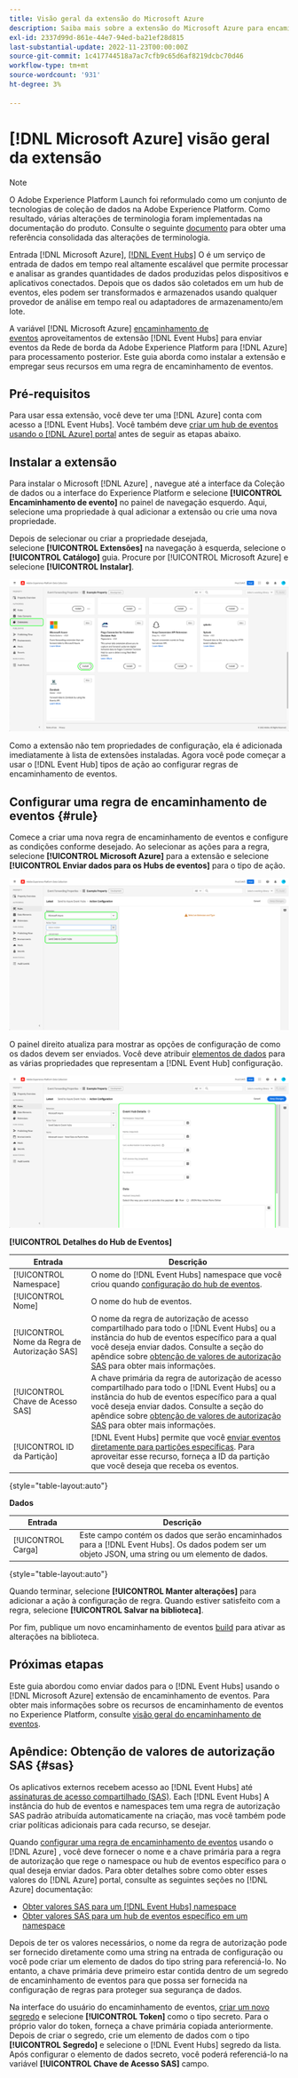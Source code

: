 ```yaml
---
title: Visão geral da extensão do Microsoft Azure
description: Saiba mais sobre a extensão do Microsoft Azure para encaminhamento de eventos no Adobe Experience Platform.
exl-id: 2337d99d-861e-44e7-94ed-ba21ef28d815
last-substantial-update: 2022-11-23T00:00:00Z
source-git-commit: 1c417744518a7ac7cfb9c65d6af8219dcbc70d46
workflow-type: tm+mt
source-wordcount: '931'
ht-degree: 3%

---
```


# [!DNL Microsoft Azure] visão geral da extensão

>[!NOTE]
>
>O Adobe Experience Platform Launch foi reformulado como um conjunto de tecnologias de coleção de dados na Adobe Experience Platform. Como resultado, várias alterações de terminologia foram implementadas na documentação do produto. Consulte o seguinte [documento](../../../term-updates.md) para obter uma referência consolidada das alterações de terminologia.

Entrada [!DNL Microsoft Azure], [[!DNL Event Hubs]](https://azure.microsoft.com/en-us/products/event-hubs/#overview) O é um serviço de entrada de dados em tempo real altamente escalável que permite processar e analisar as grandes quantidades de dados produzidas pelos dispositivos e aplicativos conectados. Depois que os dados são coletados em um hub de eventos, eles podem ser transformados e armazenados usando qualquer provedor de análise em tempo real ou adaptadores de armazenamento/em lote.

A variável [!DNL Microsoft Azure] [encaminhamento de eventos](../../../ui/event-forwarding/overview.md) aproveitamentos de extensão [!DNL Event Hubs] para enviar eventos da Rede de borda da Adobe Experience Platform para [!DNL Azure] para processamento posterior. Este guia aborda como instalar a extensão e empregar seus recursos em uma regra de encaminhamento de eventos.

## Pré-requisitos

Para usar essa extensão, você deve ter uma [!DNL Azure] conta com acesso a [!DNL Event Hubs]. Você também deve [criar um hub de eventos usando o [!DNL Azure] portal](https://learn.microsoft.com/en-us/azure/event-hubs/event-hubs-create) antes de seguir as etapas abaixo.

## Instalar a extensão

Para instalar o Microsoft [!DNL Azure] , navegue até a interface da Coleção de dados ou a interface do Experience Platform e selecione **[!UICONTROL Encaminhamento de evento]** no painel de navegação esquerdo. Aqui, selecione uma propriedade à qual adicionar a extensão ou crie uma nova propriedade.

Depois de selecionar ou criar a propriedade desejada, selecione **[!UICONTROL Extensões]** na navegação à esquerda, selecione o **[!UICONTROL Catálogo]** guia. Procure por [!UICONTROL Microsoft Azure] e selecione **[!UICONTROL Instalar]**.

![A variável [!UICONTROL Instalar] botão que está sendo selecionado para o [!UICONTROL Microsoft Azure] na interface da Coleção de dados.](../../../images/extensions/server/azure/install.png)

Como a extensão não tem propriedades de configuração, ela é adicionada imediatamente à lista de extensões instaladas. Agora você pode começar a usar o [!DNL Event Hub] tipos de ação ao configurar regras de encaminhamento de eventos.

## Configurar uma regra de encaminhamento de eventos {#rule}

Comece a criar uma nova regra de encaminhamento de eventos e configure as condições conforme desejado. Ao selecionar as ações para a regra, selecione **[!UICONTROL Microsoft Azure]** para a extensão e selecione **[!UICONTROL Enviar dados para os Hubs de eventos]** para o tipo de ação.

![A variável [!UICONTROL Enviar dados para os Hubs de eventos] tipo de ação que está sendo selecionado para uma regra na interface da Coleção de dados.](../../../images/extensions/server/azure/select-action-type.png)

O painel direito atualiza para mostrar as opções de configuração de como os dados devem ser enviados. Você deve atribuir [elementos de dados](../../../ui/managing-resources/data-elements.md) para as várias propriedades que representam a [!DNL Event Hub] configuração.

![As opções de configuração para a variável [!UICONTROL Enviar dados para os Hubs de eventos] tipo de ação mostrado na interface do usuário.](../../../images/extensions/server/azure/event-hub-details.png)

**[!UICONTROL Detalhes do Hub de Eventos]**

| Entrada | Descrição |
| --- | --- |
| [!UICONTROL Namespace] | O nome do [!DNL Event Hubs] namespace que você criou quando [configuração do hub de eventos](https://learn.microsoft.com/en-us/azure/event-hubs/event-hubs-create#create-an-event-hubs-namespace). |
| [!UICONTROL Nome] | O nome do hub de eventos. |
| [!UICONTROL Nome da Regra de Autorização SAS] | O nome da regra de autorização de acesso compartilhado para todo o [!DNL Event Hubs] ou a instância do hub de eventos específico para a qual você deseja enviar dados. Consulte a seção do apêndice sobre [obtenção de valores de autorização SAS](#sas) para obter mais informações. |
| [!UICONTROL Chave de Acesso SAS] | A chave primária da regra de autorização de acesso compartilhado para todo o [!DNL Event Hubs] ou a instância do hub de eventos específico para a qual você deseja enviar dados. Consulte a seção do apêndice sobre [obtenção de valores de autorização SAS](#sas) para obter mais informações. |
| [!UICONTROL ID da Partição] | [!DNL Event Hubs] permite que você [enviar eventos diretamente para partições específicas](https://learn.microsoft.com/en-us/azure/architecture/reference-architectures/event-hubs/partitioning-in-event-hubs-and-kafka). Para aproveitar esse recurso, forneça a ID da partição que você deseja que receba os eventos. |

{style="table-layout:auto"}

**Dados**

| Entrada | Descrição |
| --- | --- |
| [!UICONTROL Carga] | Este campo contém os dados que serão encaminhados para a [!DNL Event Hubs]. Os dados podem ser um objeto JSON, uma string ou um elemento de dados. |

{style="table-layout:auto"}

Quando terminar, selecione **[!UICONTROL Manter alterações]** para adicionar a ação à configuração de regra. Quando estiver satisfeito com a regra, selecione **[!UICONTROL Salvar na biblioteca]**.

Por fim, publique um novo encaminhamento de eventos [build](../../../ui/publishing/builds.md) para ativar as alterações na biblioteca.

## Próximas etapas

Este guia abordou como enviar dados para o [!DNL Event Hubs] usando o [!DNL Microsoft Azure] extensão de encaminhamento de eventos. Para obter mais informações sobre os recursos de encaminhamento de eventos no Experience Platform, consulte [visão geral do encaminhamento de eventos](../../../ui/event-forwarding/overview.md).

## Apêndice: Obtenção de valores de autorização SAS {#sas}

Os aplicativos externos recebem acesso ao [!DNL Event Hubs] até [assinaturas de acesso compartilhado (SAS)](https://learn.microsoft.com/en-us/azure/event-hubs/authorize-access-shared-access-signature). Each [!DNL Event Hubs] A instância do hub de eventos e namespaces tem uma regra de autorização SAS padrão atribuída automaticamente na criação, mas você também pode criar políticas adicionais para cada recurso, se desejar.

Quando [configurar uma regra de encaminhamento de eventos](#rule) usando o [!DNL Azure] , você deve fornecer o nome e a chave primária para a regra de autorização que rege o namespace ou hub de eventos específico para o qual deseja enviar dados. Para obter detalhes sobre como obter esses valores do [!DNL Azure] portal, consulte as seguintes seções no [!DNL Azure] documentação:

* [Obter valores SAS para um [!DNL Event Hubs] namespace](https://learn.microsoft.com/en-us/azure/event-hubs/event-hubs-get-connection-string#connection-string-for-a-namespace)
* [Obter valores SAS para um hub de eventos específico em um namespace](https://learn.microsoft.com/en-us/azure/event-hubs/event-hubs-get-connection-string#connection-string-for-a-specific-event-hub-in-a-namespace)

Depois de ter os valores necessários, o nome da regra de autorização pode ser fornecido diretamente como uma string na entrada de configuração ou você pode criar um elemento de dados do tipo string para referenciá-lo. No entanto, a chave primária deve primeiro estar contida dentro de um segredo de encaminhamento de eventos para que possa ser fornecida na configuração de regras para proteger sua segurança de dados.

Na interface do usuário do encaminhamento de eventos, [criar um novo segredo](../../../ui/event-forwarding/secrets.md) e selecione **[!UICONTROL Token]** como o tipo secreto. Para o próprio valor do token, forneça a chave primária copiada anteriormente. Depois de criar o segredo, crie um elemento de dados com o tipo **[!UICONTROL Segredo]** e selecione o [!DNL Event Hubs] segredo da lista. Após configurar o elemento de dados secreto, você poderá referenciá-lo na variável **[!UICONTROL Chave de Acesso SAS]** campo.
